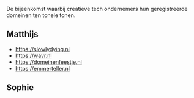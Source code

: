 De bijeenkomst waarbij creatieve tech ondernemers hun geregistreerde domeinen ten tonele tonen.

## Matthijs
- <https://slowlydying.nl>
- <https://wavr.nl>
- <https://domeinenfeestje.nl>
- <https://emmerteller.nl>

## Sophie
